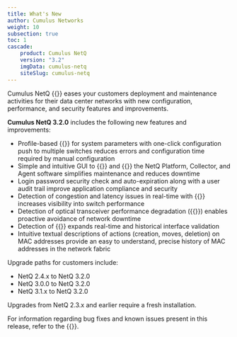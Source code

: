 ```yaml
---
title: What's New
author: Cumulus Networks
weight: 10
subsection: true
toc: 1
cascade:
    product: Cumulus NetQ
    version: "3.2"
    imgData: cumulus-netq
    siteSlug: cumulus-netq
---
```

Cumulus NetQ {{<version>}} eases your customers deployment and maintenance activities for their data center networks with new configuration, performance, and security features and improvements.

**Cumulus NetQ 3.2.0** includes the following new features and improvements:

- Profile-based {{<link title="Manage Switch Configurations" text="switch configuration management">}} for system parameters with one-click configuration push to multiple switches reduces errors and configuration time required by manual configuration
- Simple and intuitive GUI to {{<link title="Install NetQ" text="install">}} and {{<link title="Upgrade NetQ" text="upgrade">}} the NetQ Platform, Collector, and Agent software simplifies maintenance and reduces downtime
- Login password security check and auto-expiration along with a user audit trail improve application compliance and security
- Detection of congestion and latency issues in real-time with {{<link title="Configure and Monitor What Just Happened Metrics" text="WJH">}} increases visibility into switch performance
- Detection of optical transceiver performance degradation ({{<link title="Monitor Switch Performance/#view-digital-optics-health" text="Digital Optical Monitoring">}}) enables proactive avoidance of network downtime
- Detection of {{<link title="Configure Notifications/#configure-threshold-based-event-notifications" text="Layer 1 link flapping">}} expands real-time and historical interface validation
- Intuitive textual descriptions of actions (creation, moves, deletion) on MAC addresses provide an easy to understand, precise history of MAC addresses in the network fabric

Upgrade paths for customers include:

- NetQ 2.4.x to NetQ 3.2.0
- NetQ 3.0.0 to NetQ 3.2.0
- NetQ 3.1.x to NetQ 3.2.0

Upgrades from NetQ 2.3.x and earlier require a fresh installation.

For information regarding bug fixes and known issues present in this release, refer to the {{<link title="Cumulus NetQ 3.2 Release Notes" text="release notes">}}.

